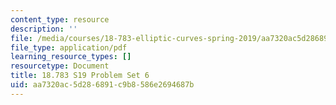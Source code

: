 ```yaml
---
content_type: resource
description: ''
file: /media/courses/18-783-elliptic-curves-spring-2019/aa7320ac5d286891c9b8586e2694687b_MIT18_783S19_pset6.pdf
file_type: application/pdf
learning_resource_types: []
resourcetype: Document
title: 18.783 S19 Problem Set 6
uid: aa7320ac-5d28-6891-c9b8-586e2694687b
---
```

